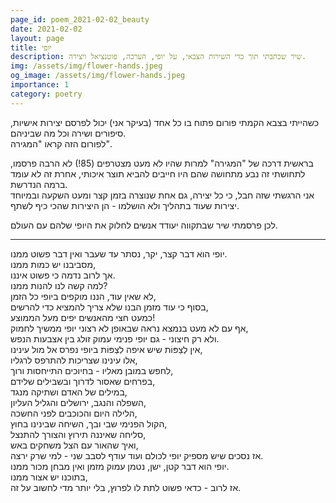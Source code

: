 ```yaml
---
page_id: poem_2021-02-02_beauty
date: 2021-02-02
layout: page
title: יופי
description: שיר שכתבתי תוך כדי השירות הצבאי, על יופי, הערכה, פוטנציאל ויצירה.
img: /assets/img/flower-hands.jpeg
og_image: /assets/img/flower-hands.jpeg
importance: 1
category: poetry
---
```


כשהייתי בצבא הקמתי פורום פתוח בו כל אחד (בעיקר אני) יכול לפרסם יצירות אישיות, סיפורים ושירה וכל מה שביניהם.  
לפורום הזה קראו "המגירה".

בראשית דרכה של "המגירה" למרות שהיו לא מעט מצטרפים (85!) לא הרבה פרסמו, לתחושתי זה נבע מתחושה שהם היו חייבים להביא תוצר איכותי, אחרת זה לא עומד ברמה הנדרשת.  
אני הרגשתי שזה חבל, כי כל יצירה, גם אחת שנוצרה בזמן קצר ומעט השקעה ובמיוחד יצירות שעוד בתהליך ולא הושלמו - הן היצירות שהכי כיף לשתף.

לכן פרסמתי שיר שבתקווה יעודד אנשים לחלוק את היופי שלהם עם העולם.

---

יופי הוא דבר קצר, יקר, נסתר עד שעבר ואין דבר פשוט ממנו.  
מסביבנו יש כמות ממנו,  
אך לרוב נדמה כי פשוט איננו.  
למה קשה לנו להנות ממנו?  
לא שאין עוד, הננו מוקפים ביופי כל הזמן,  
בסוף כי עוד מזמן הבנו שלא צריך להמציא כדי להרשים,  
כמעט חצי מהאנשים יפים מעל הממוצע!  
אף עם לא מעט בנמצא נראה שבאופן לא רצוני יופי ממשיך לחמוק,  
ולא רק חיצוני - גם יופי פנימי עמוק זולג בין אצבעות הנפש.  
אין לְצַפּוֹת שיש איפה לִצְפּוֹת ביופי נפרס אל מול עינינו,  
אלו עינינו שצריכות להתרפס לרגליו,  
לחפש במובן מאליו - בחיוכים התייחסות ורוך,  
בפרחים שאסור לדרוך ובשבילים שלידם,  
במילים של האדם ושתיקה מנגד,  
השפלה והנגב, ירושלים והגליל העליון,  
הלילה היום והכוכבים לפני החשכה,  
הקול הפנימי שבי ובך, השיחה שבינינו בחוץ,  
סליחה שאיננה תירוץ והצורך להתנצל,  
ואיך שהאור עם הצל משחקים באש,  
אז נסכים שיש מספיק יופי לכולם ועוד עודף לסבב שני - למי שרק ירצה.  
יופי הוא דבר קטן, ישן, נטמן עמוק מזמן ואין מבחן מכור ממנו.  
בתוכנו יש אצור ממנו,  
אז לרוב - כדאי פשוט לתת לו לפרוץ, בלי יותר מדי לחשוב על זה.
